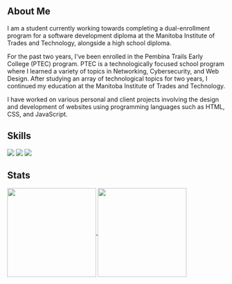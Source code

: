 ## About Me

I am a student currently working towards completing a dual-enrollment program for a software development diploma at the Manitoba Institute of Trades and Technology, alongside a high school diploma.

For the past two years, I've been enrolled in the Pembina Trails Early College (PTEC) program. PTEC is a technologically focused school program where I learned a variety of topics in Networking, Cybersecurity, and Web Design. After studying an array of technological topics for two years, I continued my education at the Manitoba Institute of Trades and Technology.

I have worked on various personal and client projects involving the design and development of websites using programming languages such as HTML, CSS, and JavaScript.

## Skills

![](https://img.shields.io/badge/code-javascript-informational?style=for-the-badge&logo=javascript&logoColor=white&color=43b1ff)
![](https://img.shields.io/badge/web-html-informational?style=for-the-badge&logo=html5&logoColor=white&color=43b1ff)
![](https://img.shields.io/badge/web-css-informational?style=for-the-badge&logo=css3&logoColor=white&color=43b1ff)

## Stats

<a href="https://github.com/aayushh-patell">
  <img height="205px" align="center" src="https://github-readme-stats.vercel.app/api?username=aayushh-patell&theme=nord&show_icons=true"/>
</a>
<a href="https://github.com/aayushh-patell">
  <img align="center" height="205px" src="https://github-readme-stats.vercel.app/api/top-langs/?username=aayushh-patell&theme=nord&hide=scss&show_icons=true&langs_count=3"/>
</a>
